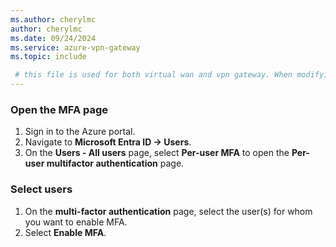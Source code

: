 ```yaml
---
ms.author: cherylmc
author: cherylmc
ms.date: 09/24/2024
ms.service: azure-vpn-gateway
ms.topic: include

 # this file is used for both virtual wan and vpn gateway. When modifying, make sure that your changes work for both environments.
---
```


### <a name="mfa"></a>Open the MFA page

1. Sign in to the Azure portal.
1. Navigate to **Microsoft Entra ID -> Users**.
1. On the **Users - All users** page, select **Per-user MFA** to open the **Per-user multifactor authentication** page.

### <a name="users"></a> Select users

1. On the **multi-factor authentication** page, select the user(s) for whom you want to enable MFA.
1. Select **Enable MFA**.